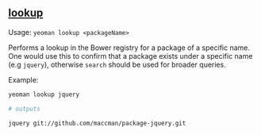 ## <a href="#lookup" name="lookup">lookup</a>

Usage: `yeoman lookup <packageName>`

Performs a lookup in the Bower registry for a package of a specific name. One would use this to confirm that a package exists under a specific name (e.g `jquery`), otherwise `search` should be used for broader queries.

Example:

```sh
yeoman lookup jquery

# outputs

jquery git://github.com/maccman/package-jquery.git
```
